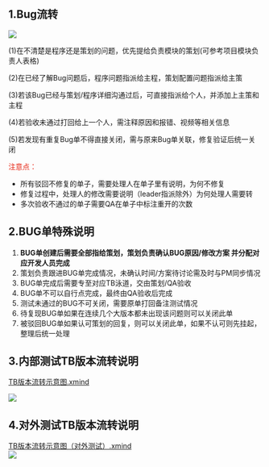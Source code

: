 ## 1.Bug流转
![](https://cdn.nlark.com/yuque/0/2024/png/43256946/1712556550595-2c81a74d-fae1-4d5b-a692-0a253c796b66.png)

(1)在不清楚是程序还是策划的问题，优先提给负责模块的策划(可参考项目模块负责人表格)

(2)在已经了解Bug问题后，程序问题指派给主程，策划配置问题指派给主策

(3)若该Bug已经与策划/程序详细沟通过后，可直接指派给个人，并添加上主策和主程

(4)若验收未通过打回给上一个人，需注释原因和报错、视频等相关信息

(5)若发现有重复Bug单不得直接关闭，需与原来Bug单关联，修复验证后统一关闭



<font style="color:rgb(230, 36, 18);">注意点：</font>

+ 所有驳回不修复的单子，需要处理人在单子里有说明，为何不修复
+ 修复过程中，处理人的修改需要说明（leader指派除外）为何处理人需要转
+ 多次验收不通过的单子需要QA在单子中标注重开的次数





## 2.BUG单特殊说明
1. **BUG单创建后需要全部指给策划，策划负责确认BUG原因/修改方案 并分配对应开发人员完成**
2. 策划负责跟进BUG单完成情况，未确认时间/方案待讨论需及时与PM同步情况
3. BUG单完成后需要专至对应TB泳道，交由策划/QA验收
4. BUG单不可以自行点完成，最终由QA验收后完成
5. 测试未通过的BUG不可关闭，需要原单打回备注测试情况
6. 待复现BUG单如果在连续几个大版本都未出现该问题则可以关闭此单
7. 被驳回BUG单如果认可策划的回复，则可以关闭此单，如果不认可则先挂起，整理后统一处理



## 3.内部测试TB版本流转说明
[TB版本流转示意图.xmind](https://snh48group.yuque.com/attachments/yuque/0/2024/xmind/43256946/1712560795620-ddba5806-67dd-4e02-b3a9-245c35fb030c.xmind)

![](https://cdn.nlark.com/yuque/0/2024/png/43256946/1712560836136-5b9e9f60-b65e-4d50-9f74-caa4e2022ba7.png)

## 4.对外测试TB版本流转说明  
[TB版本流转示意图（对外测试）.xmind](https://snh48group.yuque.com/attachments/yuque/0/2024/xmind/43256946/1719975892594-0f66e3a6-78d2-4743-926f-3f90fb9c5631.xmind)  
![](https://cdn.nlark.com/yuque/0/2024/png/43256946/1719975948096-5ba89585-4b37-4201-9784-378ce4f00da1.png)
